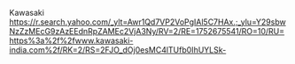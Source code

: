 Kawasaki https://r.search.yahoo.com/_ylt=Awr1Qd7VP2VoPgIAl5C7HAx.;_ylu=Y29sbwNzZzMEcG9zAzEEdnRpZAMEc2VjA3Ny/RV=2/RE=1752675541/RO=10/RU=https%3a%2f%2fwww.kawasaki-india.com%2f/RK=2/RS=2FJO_dOj0esMC4lTUfb0IhUYLSk-